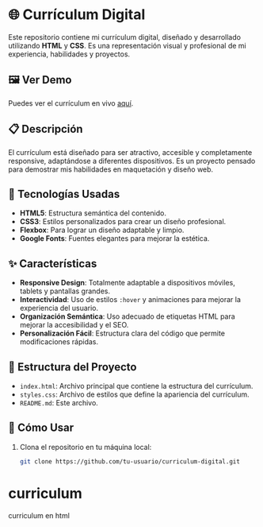 # 🌐 Currículum Digital
Este repositorio contiene mi currículum digital, diseñado y desarrollado utilizando **HTML** y **CSS**. Es una representación visual y profesional de mi experiencia, habilidades y proyectos.

## 🖼️ **Ver Demo**
Puedes ver el currículum en vivo  [aquí](https://cvdeveloperhtml.netlify.app/).

## 📋 **Descripción**
El currículum está diseñado para ser atractivo, accesible y completamente responsive, adaptándose a diferentes dispositivos. Es un proyecto pensado para demostrar mis habilidades en maquetación y diseño web.

## 🎨 **Tecnologías Usadas**
- **HTML5**: Estructura semántica del contenido.
- **CSS3**: Estilos personalizados para crear un diseño profesional.
- **Flexbox**: Para lograr un diseño adaptable y limpio.
- **Google Fonts**: Fuentes elegantes para mejorar la estética.

## ✨ **Características**
- **Responsive Design**: Totalmente adaptable a dispositivos móviles, tablets y pantallas grandes.
- **Interactividad**: Uso de estilos `:hover` y animaciones para mejorar la experiencia del usuario.
- **Organización Semántica**: Uso adecuado de etiquetas HTML para mejorar la accesibilidad y el SEO.
- **Personalización Fácil**: Estructura clara del código que permite modificaciones rápidas.


## 📂 **Estructura del Proyecto**
- `index.html`: Archivo principal que contiene la estructura del currículum.
- `styles.css`: Archivo de estilos que define la apariencia del currículum.
- `README.md`: Este archivo.

## 🚀 **Cómo Usar**
1. Clona el repositorio en tu máquina local:
   ```bash
   git clone https://github.com/tu-usuario/curriculum-digital.git
# curriculum
curriculum en html
